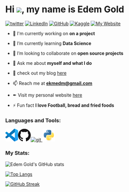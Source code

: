 <h1 align="Left">Hi <img src="https://media.giphy.com/media/hvRJCLFzcasrR4ia7z/giphy.gif" width="30px">, my name is Edem Gold</h1>

[![twitter](https://img.shields.io/badge/Twitter-1DA1F2?style=for-the-badge&logo=twitter&logoColor=white)](https://twitter.com/EdemGold1)
[![LinkedIn](https://img.shields.io/badge/LinkedIn-0077B5?style=for-the-badge&logo=linkedin&logoColor=white)](https://www.linkedin.com/in/edem-gold-06ab461b8/)
[![GitHub](https://img.shields.io/badge/GitHub-100000?style=for-the-badge&logo=github&logoColor=white)](https://github.com/EdemGold)
[![Kaggle](https://img.shields.io/badge/Kaggle-20BEFF?style=for-the-badge&logo=Kaggle&logoColor=white)](https://www.kaggle.com/edemgold)
[![My Website](https://img.shields.io/website?label=My-Webiste&style=for-the-badge&url=https%3A%2F%2Fcodestackr.com)](https://goldedem.hashnode.dev/)

- 🔭 I'm currently working on **on a project**

- 🌱 I’m currently learning **Data Science**

- 👯 I’m looking to collaborate on **open source projects**

- 💬 Ask me about **myself and what I do**

- 📖 check out my blog [here](https://goldedem.hashnode.dev/)

- 📫 Reach me at **ekmedm@gmail.com**
- ✒ Visit my personal website [here](https://goldedem.hashnode.dev/)

- ⚡ Fun fact **I love Football, bread and fried foods**

<h3 align="left">Languages and Tools:</h3>
<p align="left"> <a href="https://git-scm.com/" target="_blank"> <img src="https://www.vectorlogo.zone/logos/git-scm/git-scm-icon.svg" alt="git" width="40" height="40"/> </a> <a href="https://www.python.org" target="_blank"> <img src="https://raw.githubusercontent.com/devicons/devicon/master/icons/python/python-original.svg" alt="python" width="40" height="40"/> 
<img align="left" alt="Visual Studio Code" width="40" height = "40" src="https://raw.githubusercontent.com/github/explore/80688e429a7d4ef2fca1e82350fe8e3517d3494d/topics/visual-studio-code/visual-studio-code.png" />
<img align="left" alt="GitHub" width="40" height="40" src="https://raw.githubusercontent.com/github/explore/78df643247d429f6cc873026c0622819ad797942/topics/github/github.png" />
</a> </p>

<h3 align="left">My Stats:</h3>

![Edem Gold's GitHub stats](https://github-readme-stats.vercel.app/api?username=EdemGold&show_icons=true&theme=tokyonight&count_private=true)

[![Top Langs](https://github-readme-stats.vercel.app/api/top-langs/?username=EdemGold&layout=compact&text_color=00FFD2&icon_color=007bff&bg_color=171c28)
](https://github.com/EdemGold/github-readme-stats)


[![GitHub Streak](http://github-readme-streak-stats.herokuapp.com?user=EdemGold&theme=tokyonight)](https://git.io/streak-stats)
